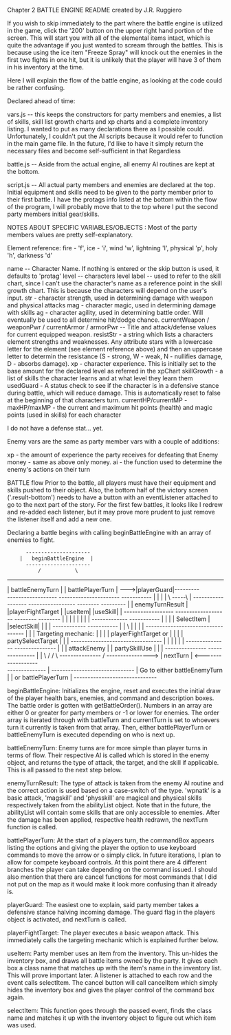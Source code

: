Chapter 2 BATTLE ENGINE README
created by J.R. Ruggiero

If you wish to skip immediately to the part where the battle engine is utilized in the game, click the '200' button on the upper right hand portion of the screen. This will start you with all of the elemental items intact, which is quite the advantage if you just wanted to scream through the battles. This is because using the ice item "Freeze Spray" will knock out the enemies in the first two fights in one hit, but it is unlikely that the player will have 3 of them in his inventory at the time.

Here I will explain the flow of the battle engine, as looking at the code could be rather confusing.

Declared ahead of time:

vars.js -- this keeps the constructors for party members and enemies, a list of skills, skill list growth charts and xp charts and a complete inventory listing. I wanted to put as many declarations there as I possible could. Unfortunately, I couldn't put the AI scripts because it would refer to function in the main game file. In the future, I'd like to have it simply return the necessary files and become self-sufficient in that Regardless

battle.js -- Aside from the actual engine, all enemy AI routines are kept at the bottom.

script.js -- All actual party members and enemies are declared at the top. Initial equipment and skills need to be given to the party member prior to their first battle. I have the protags info listed at the bottom within the flow of the program, I will probably move that to the top where I put the second party members initial gear/skills.

NOTES ABOUT SPECIFIC VARIABLES/OBJECTS : Most of the party members values are pretty self-explanatory.

Element reference: fire - 'f', ice - 'i', wind 'w', lightning 'l', physical 'p', holy 'h', darkness 'd'

name -- Character Name. If nothing is entered or the skip button is used, it defaults to 'protag'
level -- characters level
label -- used to refer to the skill chart, since I can't use the character's name as a reference point in the skill growth chart. This is because the characters will depend on the user's input.
str - character strength, used in determining damage with weapon and physical attacks
mag - character magic, used in determining damage with skills
ag - character agility, used in determining battle order. Will eventually be used to all determine hit/dodge chance.
currentWeapon / weaponPwr / currentArmor / armorPwr -- Title and attack/defense values for current equipped weapon.
resistStr - a string which lists a characters element strengths and weaknesses. Any attribute stars with a lowercase letter for the element (see element reference above) and then an uppercase letter to determin the resistance (S - strong, W - weak, N - nullifies damage, D - absorbs damage).
xp - character experience. This is initially set to the base amount for the declared level as referred in the xpChart
skillGrowth - a list of skills the character learns and at what level they learn them
usedGuard - A status check to see if the character is in a defensive stance during battle, which will reduce damage. This is automatically reset to false at the beginning of that characters turn.
currentHP/currentMP - maxHP/maxMP - the current and maximum hit points (health) and magic points (used in skills) for each character

I do not have a defense stat... yet.

Enemy vars are the same as party member vars with a couple of additions:

xp - the amount of experience the party receives for defeating that Enemy
money - same as above only money.
ai - the function used to determine the enemy's actions on their turn

BATTLE flow
Prior to the battle, all players must have their equipment and skills pushed to their object. Also, the bottom half of the victory screen ('.result-bottom') needs to have a button with an eventListener attached to go to the next part of the story. For the first few battles, it looks like I redrew and re-added each listener, but it may prove more prudent to just remove the listener itself and add a new one.

Declaring a battle begins with calling beginBattleEngine with an array of enemies to fight.

          ---------------------
        |   beginBattleEngine  |
          ---------------------
              /           \
  ------------------      ------------------       -----------
 | battleEnemyTurn  |    | battlePlayerTurn | --->|playerGuard|---------\
  ------------------      ----------------------   -----------          |
          |                |                |   \ -----\                |
  ------------------  -----------------     --------   ---------        |
 | enemyTurnResult | |playerFightTarget |  |useItem|   |useSkill|       |
  ------------------ -------------------   --------     --------        |
          |                |                   |          |             |
          |                |             -------------    -----------   |
          |                |             | SelectItem |  |selectSkill|  |
          |                |              ------------    -----------   |
          |                 \                  |           |            |
          |                   ----------------------------------        |
          |                  | Targeting mechanic:             |        |
          |                  | playerFightTarget or            |        |
          |                  | partySelectTarget               |        |
          |                   ---------------------------------         |
          |                     |                      |                |
          |              ---------------         ---------------        |
          |             | attackEnemy  |        | partySkillUse |       |
          |              ---------------         ---------------        |
          |                       \             /                      /
           \                      ---------------                     /
            ---------------->    | nextTurn     | <------------------                  
                                  --------------
                                       |
                               ------------------------------
                              | Go to either battleEnemyTurn |
                              | or battlePlayerTurn          |
                               ------------------------------

beginBattleEngine: Initializes the engine, reset and executes the initial draw of the player health bars, enemies, and command and description boxes. The battle order is gotten with getBattleOrder(). Numbers in an array are either 0 or greater for party members or -1 or lower for enemies. The order array is iterated through with battleTurn and currentTurn is set to whoevers turn it currently is taken from that array. Then, either battlePlayerTurn or battleEnemyTurn is executed depending on who is next up.

battleEnemyTurn: Enemy turns are for more simple than player turns in terms of flow. Their respective AI is called which is stored in the enemy object, and returns the type of attack, the target, and the skill if applicable. This is all passed to the next step below.

enemyTurnResult: The type of attack is taken from the enemy AI routine and the correct action is used based on a case-switch of the type. 'wpnatk' is a basic attack, 'magskill' and 'physskill' are magical and physical skills respectively taken from the abilityList object. Note that in the future, the abilityList will contain some skills that are only accessible to enemies. After the damage has been applied, respective health redrawn, the nextTurn function is called.

battlePlayerTurn: At the start of a players turn, the commandBox appears listing the options and giving the player the option to use keyboard commands to move the arrow or o simply click. In future iterations, I plan to allow for compete keyboard controls. At this point there are 4 different branches the player can take depending on the command issued. I should also mention that there are cancel functions for most commands that I did not put on the map as it would make it look more confusing than it already is.

playerGuard: The easiest one to explain, said party member takes a defensive stance halving incoming damage. The guard flag in the players object is activated, and nextTurn is called.

playerFightTarget: The player executes a basic weapon attack. This immediately calls the targeting mechanic which is explained further below.

useItem: Party member uses an item from the inventory. This un-hides the inventory box, and draws all battle items owned by the party. It gives each box a class name that matches up with the item's name in the inventory list. This will prove important later. A listener is attached to each row and the event calls selectItem. The cancel button will call cancelItem which simply hides the inventory box and gives the player control of the command box again.

selectItem: This function goes through the passed event, finds the class name and matches it up with the inventory object to figure out which item was used. 
